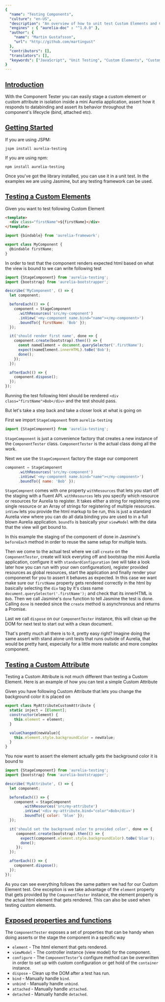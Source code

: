 ```yaml
---
{
  "name": "Testing Components",
  "culture": "en-US",
  "description": "An overview of how to unit test Custom Elements and Custom Attributes.",
  "engines" : { "aurelia-doc" : "^1.0.0" },
  "author": {
  	"name": "Martin Gustafsson",
  	"url": "http://github.com/martingust"
  },
  "contributors": [],
  "translators": [],
  "keywords": ["JavaScript", "Unit Testing", "Custom Elements", "Custom Attributes"]
}
---
```

## [Introduction](aurelia-doc://section/1/version/1.0.0)

With the Component Tester you can easily stage a custom element or custom attribute in isolation inside a mini Aurelia application,
assert how it responds to databinding and assert its behavior throughout the component's lifecycle (bind, attached etc).

## [Getting Started](aurelia-doc://section/2/version/1.0.0)

If you are using JSPM:

```shell
jspm install aurelia-testing
```

If you are using npm:

```shell
npm install aurelia-testing
```

Once you've got the library installed, you can use it in a unit test. In the examples we are using Jasmine, but any testing framework can be used.

## [Testing a Custom Elements](aurelia-doc://section/3/version/1.0.0)

Given you want to test following Custom Element

```html
<template>
  <div class="firstName">${firstName}</div>
</template>
```

```JavaScript
import {bindable} from 'aurelia-framework';

export class MyComponent {
  @bindable firstName;
}
```

In order to test that the component renders expected html based on what the view is bound to we can write following test

```JavaScript
import {StageComponent} from 'aurelia-testing';
import {bootstrap} from 'aurelia-bootstrapper';

describe('MyComponent', () => {
  let component;

  beforeEach(() => {
    component = StageComponent
      .withResources('src/my-component')
      .inView('<my-component name.bind="name"></my-component>')
      .boundTo({ firstName: 'Bob' });
  });

  it('should render first name', done => {
    component.create(bootstrap).then(() => {
      const nameElement = document.querySelector('.firstName');
      expect(nameElement.innerHTML).toBe('Bob');
      done();
    });
  });

  afterEach(() => {
    component.dispose();
  });
});

```

Running the test following html should be rendered `<div class="firstName">Bob</div>` and the test should pass.

But let's take a step back and take a closer look at what is going on

First we import `StageComponent` from `aurelia-testing`

```JavaScript
import {StageComponent} from 'aurelia-testing';
```

`StageComponent` is just a convenience factory that creates a new instance of the `ComponentTester` class. `ComponentTester` is the actual class doing all the work.

Next we use the `StageComponent` factory the stage our component

```JavaScript
component = StageComponent
      .withResources('src/my-component')
      .inView('<my-component name.bind="name"></my-component>')
      .boundTo({ name: 'Bob' });
```

`StageCompnent` comes with one property `withResources` that lets you start off the staging with a fluent API. `withResources` lets you specify which resource or resources for Aurelia to register.
It takes either a string for registering one single resource or an Array of strings for registering of multiple resources. `inView` lets you provide the html markup to be run, this is just a standard
Aurelia view where you can do all data binding you are used to in a full blown Aurelia application. `boundTo` is basically your `viewModel` with the data that the view will get bound to.

In this example the staging of the component of done in Jasmine's `beforeEach` method in order to reuse the same setup for multiple tests.

Then we come to the actual test where we call `create` on the `ComponentTester`, create will kick everyting off and bootstrap the mini Aurelia application, configure it with `standardConfiguration`
(we will take a look later how you can run with your own configureation), register provided resources as global resources, start the application and finally render your componenet for you to assert
it behaves as expected. In this case we want make sure our `firstName` property gets rendered correctly in the html by basically selecting the `div` tag by it's class name `document.querySelector('.firstName');`
and check that its innerHTML is `Bob`. Then we call Jasmine's `done` function to tell Jasmine the test is done. Calling `done` is needed since the `create` method is asynchronous and returns a Promise.

Last we call `dispose` on our `ComponentTester` instance, this will clean up the DOM for next test to start out with a clean document.

That's pretty much all there is to it, pretty easy right? Imagine doing the same assert with stand alone unit tests that runs outside of Aurelia, that would be pretty hard, especially for a little more realistic
and more complex component.

## [Testing a Custom Attribute](aurelia-doc://section/3/version/1.0.0)

Testing a Custom Attribute is not much different than testing a Custom Element. Here is an example of how you can test a simple Custom Attribute

Given you have following Custom Attribute that lets you change the background color it is placed on

```JavaScript
export class MyAttributeCustomAttribute {
  static inject = [Element];
  constructor(element) {
    this.element = element;
  }

  valueChanged(newValue){
    this.element.style.backgroundColor = newValue;
  }
}
```

You now want to assert the element actually gets the background color it is bound to

```JavaScript
import {StageComponent} from 'aurelia-testing';
import {bootstrap} from 'aurelia-bootstrapper';

describe('MyAttribute', () => {
  let component;

  beforeEach(() => {
    component = StageComponent
        .withResources('src/my-attribute')
        .inView('<div my-attribute.bind="color">Bob</div>')
        .boundTo({ color: 'blue' });
  });

  it('should set the background color to provided color', done => {
     component.create(bootstrap).then(() => {
       expect(component.element.style.backgroundColor).toBe('blue');
       done();
     });
  });

  afterEach(() => {
    component.dispose();
  });
});
```

As you can see everything follows the same pattern we had for our Custom Element test. One exception is we take advantage of the `element` property that gets provided by the `ComponentTester` instance,
the element property is the actual html element that gets rendered. This can also be used when testing custom elements.

## [Exposed properties and functions](aurelia-doc://section/4/version/1.0.0)

The `ComponentTester` exposes a set of properties that can be handy when doing asserts or the stage the component in a specific way

* `element` - The html element that gets rendered.
* `viewModel` - The controller instance (view model) for the component.
* `configure` - The `ComponentTester`'s configure method can be overwritten in order to set up with custom configuration or get hold of the `container` instance.
* `dispose` - Clean up the DOM after a test has run.
* `bind` - Manually handle `bind`.
* `unbind` - Manually handle `unbind`.
* `attached` - Manually handle `attached`.
* `detached` - Manually handle `detached`.
